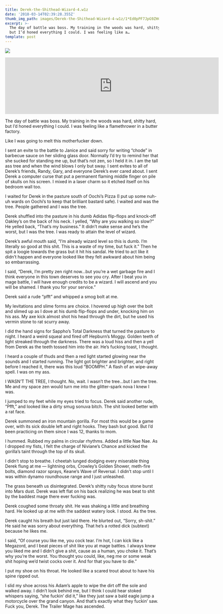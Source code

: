 ```yaml
---
title: Derek-the-Shithead-Wizard-4.w1z
date: '2018-03-14T02:39:28.355Z'
thumb_img_path: images/Derek-the-Shithead-Wizard-4-w1z/1*Ed0pPF7JpG9ZHCRfdM3XEg.jpeg
excerpt: >-
  The day of battle was boss. My training in the woods was hard, shitty hard,
  but I’d honed everything I could. I was feeling like a…
template: post
---
```

![](/images/Derek-the-Shithead-Wizard-4-w1z/1*Ed0pPF7JpG9ZHCRfdM3XEg.jpeg)

<iframe src="https://play.ht/embed/?article_url=https://medium.com/_p/derek-the-shithead-wizard-4-w1z-37435c3b064" width="700" height="185" frameborder="0" scrolling="no"></iframe>

The day of battle was boss. My training in the woods was hard, shitty hard, but I’d honed everything I could. I was feeling like a flamethrower in a butter factory.

Like I was going to melt this motherfucker down.

I sent an evite to the battle to Janice and said sorry for writing “chode” in barbecue sauce on her sliding glass door. Normally I’d try to remind her that she sucked for standing me up, but that’s not zen, so I held it in. I am the tall ass tree and when the wind blows I only but sway. I sent evites to all of Derek’s friends, Randy, Gary, and everyone Derek’s ever cared about. I sent Derek a computer curse that put a permanent flaming middle finger on pile of skulls on his screen. I mixed in a laser charm so it etched itself on his bedroom wall too.

I waited for Derek in the pasture south of Oochi’s Pizza (I put up some nuh-uh wards on Oochi’s to keep that brilliant bastard safe). I waited and was the tree. People gathered and I was the tree.

Derek shuffled into the pasture in his dumb Adidas flip-flops and knock-off Oakley’s on the back of his neck. I yelled, “Why are you walking so slow?” He yelled back, “That’s my business.” It didn’t make sense and he’s the worst, but I was the tree. I was ready to attain the level of wizard.

Derek’s awful mouth said, “I’m already wizard level so this is dumb. I’m literally so good at this shit. This is a waste of my time, but fuck it.” Then he spit a loogie towards the grass but it hit his sandal. He tried to act like it didn’t happen and everyone looked like they felt awkward about him being so embarrassing.

I said, “Derek, I’m pretty zen right now…but you’re a wet garbage fire and I think everyone in this town deserves to see you cry. After I beat you in mage battle, I will have enough credits to be a wizard. I will ascend and you will be shamed. I thank you for your service.”

Derek said a rude “pfft” and whipped a smog bolt at me.

My levitations and slime forms are choice. I hovered up high over the bolt and slimed up as I dove at his dumb flip-flops and under, knocking him on his ass. My axe kick almost shot his head through the dirt, but he used his vermin stone to rat scurry away.

I did the hand signs for Sappho’s Total Darkness that turned the pasture to night. I heard a weird squeal and fired off Hepburn’s Moggy. Golden teeth of light streaked through the darkness. There was a loud hiss and then a yell from Derek as the teeth tossed him into the air. He’s fucking toast, I thought.

I heard a couple of thuds and then a red light started glowing near the sounds and I started running. The light got brighter and brighter, and right before I reached it, there was this loud “BOOMPH.” A flash of an wipe-away spell. I was on my ass.

I WASN’T THE TREE, I thought. No, wait. I wasn’t the tree…but I am the tree. Me and my space zen would turn me into the glitter-spark nova I knew I was.

I jumped to my feet while my eyes tried to focus. Derek said another rude, “Pfft,” and looked like a dirty smug sonuva bitch. The shit looked better with a rat face.

Derek summoned an iron mountain gorilla. For most this would be a game over, with its sick double left and right hooks. They bash but good. But I’d been practicing on them since I was 12, thanks to mom.

I hummed. Rubbed my palms in circular rhythms. Added a little Nae Nae. As I dropped my fists, I felt the charge of Niviane’s Chance and kicked the gorilla’s taint through the top of its skull.

I didn’t stop to breathe. I cheetah lunged dodging every miserable thing Derek flung at me — lightning orbs, Crowley’s Golden Shower, meth-fire bolts, diamond razor sprays, Keane’s Wave of Reversal. I didn’t stop until I was within dynamo roundhouse range and I just unleashed.

The grass beneath us disintegrated. Derek’s shitty ruby focus stone burst into Mars dust. Derek was left flat on his back realizing he was beat to shit by the baddest mage there ever fucking was.

Derek coughed some throaty shit. He was shaking a little and breathing hard. He looked up at me with the saddest watery look. I stood. As the tree.

Derek caught his breath but just laid there. He blurted out, “Sorry, sh-shit.” He said he was sorry about everything. That he’s a rotted dick (subtext) because he likes me.

I said, “Of course you like me, you cock tear. I’m hot, I can kick like a Megazord, and I beat pieces of shit like you at mage battles. I always knew you liked me and I didn’t give a shit, cause as a human, you choke it. That’s why you’re the worst. You thought you could, like, neg me or some weak shit hoping we’d twist cocks over it. And for that you have to die.”

I put my shoe on his throat. He looked like a scared trout about to have his spine ripped out.

I slid my shoe across his Adam’s apple to wipe the dirt off the sole and walked away. I didn’t look behind me, but I think I could hear stoked whispers saying, “she fuckin’ did it,” like they just saw a bald eagle jump a motorcycle over the grand canyon. And that’s exactly what they fuckin’ saw. Fuck you, Derek. The Trailer Mage has ascended.

